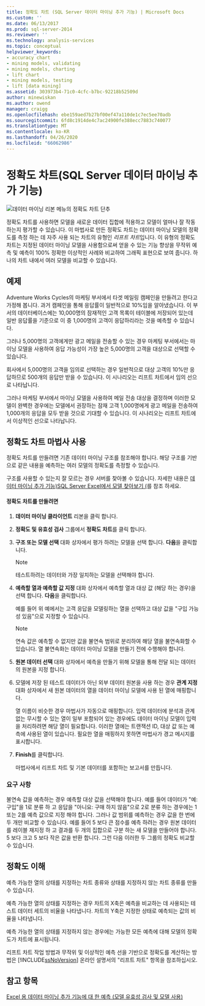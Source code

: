 ```yaml
---
title: 정확도 차트 (SQL Server 데이터 마이닝 추가 기능) | Microsoft Docs
ms.custom: ''
ms.date: 06/13/2017
ms.prod: sql-server-2014
ms.reviewer: ''
ms.technology: analysis-services
ms.topic: conceptual
helpviewer_keywords:
- accuracy chart
- mining models, validating
- mining models, charting
- lift chart
- mining models, testing
- lift [data mining]
ms.assetid: 303973b4-71c0-4cfc-b7bc-92218b52509d
author: minewiskan
ms.author: owend
manager: craigg
ms.openlocfilehash: ebe159aed7b27bf00ef47a110de1c7ec5ee70adb
ms.sourcegitcommit: 6fd8c1914de4c7ac24900fe388ecc7883c740077
ms.translationtype: MT
ms.contentlocale: ko-KR
ms.lasthandoff: 04/26/2020
ms.locfileid: "66062986"
---
```

# <a name="accuracy-chart-sql-server-data-mining-add-ins"></a>정확도 차트(SQL Server 데이터 마이닝 추가 기능)
  ![데이터 마이닝 리본 메뉴의 정확도 차트 단추](media/dmc-accchart.gif "데이터 마이닝 리본 메뉴의 정확도 차트 단추")  
  
 정확도 차트를 사용하면 모델을 새로운 데이터 집합에 적용하고 모델이 얼마나 잘 작동하는지 평가할 수 있습니다. 이 마법사로 만든 정확도 차트는 데이터 마이닝 모델의 정확도를 측정 하는 데 자주 사용 되는 차트의 유형인 *리프트 차트*입니다. 이 유형의 정확도 차트는 지정된 데이터 마이닝 모델을 사용함으로써 얻을 수 있는 기능 향상을 무작위 예측 및 예측이 100% 정확한 이상적인 사례와 비교하여 그래픽 표현으로 보여 줍니다. 하나의 차트 내에서 여러 모델을 비교할 수 있습니다.  
  
## <a name="example"></a>예제  
 Adventure Works Cycles의 마케팅 부서에서 타겟 메일링 캠페인을 만들려고 한다고 가정해 봅니다. 과거 캠페인을 통해 응답률이 일반적으로 10%임을 알아냈습니다. 이 부서의 데이터베이스에는 10,000명의 잠재적인 고객 목록이 테이블에 저장되어 있는데 일반 응답률을 기준으로 이 중 1,000명의 고객이 응답하리라는 것을 예측할 수 있습니다.  
  
 그러나 5,000명의 고객에게만 광고 메일을 전송할 수 있는 경우 마케팅 부서에서는 마이닝 모델을 사용하여 응답 가능성이 가장 높은 5,000명의 고객을 대상으로 선택할 수 있습니다.  
  
 회사에서 5,000명의 고객을 임의로 선택하는 경우 일반적으로 대상 고객의 10%만 응답하므로 500개의 응답만 받을 수 있습니다. 이 시나리오는 리프트 차트에서 임의 선으로 나타납니다.  
  
 그러나 마케팅 부서에서 마이닝 모델을 사용하여 메일 전송 대상을 결정하며 이러한 모델이 완벽한 경우에는 모델에서 권장하는 잠재 고객 1,000명에게 광고 메일을 전송하여 1,000개의 응답을 모두 받을 것으로 기대할 수 있습니다. 이 시나리오는 리프트 차트에서 이상적인 선으로 나타납니다.  
  
## <a name="using-the-accuracy-chart-wizard"></a>정확도 차트 마법사 사용  
 정확도 차트를 만들려면 기존 데이터 마이닝 구조를 참조해야 합니다. 해당 구조를 기반으로 같은 내용을 예측하는 여러 모델의 정확도를 측정할 수 있습니다.  
  
 구조를 사용할 수 있는지 잘 모르는 경우 서버를 찾아볼 수 있습니다. 자세한 내용은 [데이터 마이닝 추가 기능&#41;SQL Server Excel에서 모델 찾아보기 &#40;](browsing-models-in-excel-sql-server-data-mining-add-ins.md)를 참조 하세요.  
  
#### <a name="to-create-an-accuracy-chart"></a>정확도 차트를 만들려면  
  
1.  **데이터 마이닝 클라이언트** 리본을 클릭 합니다.  
  
2.  **정확도 및 유효성 검사** 그룹에서 **정확도 차트**를 클릭 합니다.  
  
3.  **구조 또는 모델 선택** 대화 상자에서 평가 하려는 모델을 선택 합니다. **다음**을 클릭합니다.  
  
    > [!NOTE]  
    >  테스트하려는 데이터와 가장 일치하는 모델을 선택해야 합니다.  
  
4.  **예측할 열과 예측할 값 지정** 대화 상자에서 예측할 열과 대상 값 (해당 하는 경우)을 선택 합니다. **다음**을 클릭합니다.  
  
     예를 들어 위 예에서는 고객 응답을 모델링하는 열을 선택하고 대상 값을 "구입 가능성 있음"으로 지정할 수 있습니다.  
  
    > [!NOTE]  
    >  연속 값은 예측할 수 없지만 값을 불연속 범위로 분리하여 해당 열을 불연속화할 수 있습니다. 열 불연속화는 데이터 마이닝 모델을 만들기 전에 수행해야 합니다.  
  
5.  **원본 데이터 선택** 대화 상자에서 예측을 만들기 위해 모델을 통해 전달 되는 데이터의 원본을 지정 합니다.  
  
6.  모델에 저장 된 테스트 데이터가 아닌 외부 데이터 원본을 사용 하는 경우 **관계 지정** 대화 상자에서 새 원본 데이터의 열을 데이터 마이닝 모델에 사용 된 열에 매핑합니다.  
  
     열 이름이 비슷한 경우 마법사가 자동으로 매핑합니다. 입력 데이터에 분석과 관계없는 무시할 수 있는 열이 일부 포함되어 있는 경우에도 데이터 마이닝 모델이 입력을 처리하려면 해당 열이 필요합니다. 이러한 열에는 트랜잭션 ID, 대상 값 또는 예측에 사용된 열이 있습니다. 필요한 열을 매핑하지 못하면 마법사가 경고 메시지를 표시합니다.  
  
7.  **Finish**를 클릭합니다.  
  
     마법사에서 리프트 차트 및 기본 데이터를 포함하는 보고서를 만듭니다.  
  
### <a name="requirements"></a>요구 사항  
 불연속 값을 예측하는 경우 예측할 대상 값을 선택해야 합니다. 예를 들어 데이터가 "예: 구입"을 1로 분류 하 고 응답을 "아니요: 구매 하지 않음"으로 2로 분류 하는 경우에는 1 또는 2를 예측 값으로 지정 해야 합니다. 그러나 값 범위를 예측하는 경우 값을 한 번에 두 개만 비교할 수 있습니다. 예를 들어 5 보다 큰 점수를 예측 하려는 경우 원본 데이터를 레이블 재지정 하 고 결과를 두 개의 집합으로 구분 하는 새 모델을 만들어야 합니다. 5 보다 크고 5 보다 작은 값을 반환 합니다. 그런 다음 이러한 두 그룹의 정확도 비교할 수 있습니다.  
  
## <a name="understanding-accuracy"></a>정확도 이해  
 예측 가능한 열의 상태를 지정하는 차트 종류와 상태를 지정하지 않는 차트 종류를 만들 수 있습니다.  
  
 예측 가능한 열의 상태를 지정하는 경우 차트의 X축은 예측을 비교하는 데 사용되는 테스트 데이터 세트의 비율을 나타냅니다. 차트의 Y축은 지정한 상태로 예측되는 값의 비율을 나타냅니다.  
  
 예측 가능한 열의 상태를 지정하지 않는 경우에는 가능한 모든 예측에 대해 모델의 정확도가 차트에 표시됩니다.  
  
 리프트 차트 작업 방법과 무작위 및 이상적인 예측 선을 기반으로 정확도를 계산하는 방법은 [!INCLUDE[ssNoVersion](../includes/ssnoversion-md.md)] 온라인 설명서의 "리프트 차트" 항목을 참조하십시오.  
  
## <a name="see-also"></a>참고 항목  
 [Excel 용 데이터 마이닝 추가 기능에 대 한 예측 &#40;모델 유효성 검사 및 모델 사용&#41;](validating-models-and-using-models-for-prediction-data-mining-add-ins-for-excel.md)  
  
  
